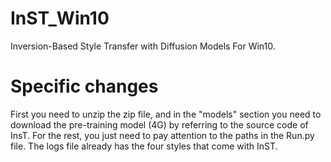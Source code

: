 # InST_Win10
Inversion-Based Style Transfer with Diffusion Models For Win10.
# Specific changes
First you need to unzip the zip file, and in the "models" section you need to download the pre-training model (4G) by referring to the source code of InsT. For the rest, you just need to pay attention to the paths in the Run.py file. The logs file already has the four styles that come with InST.
